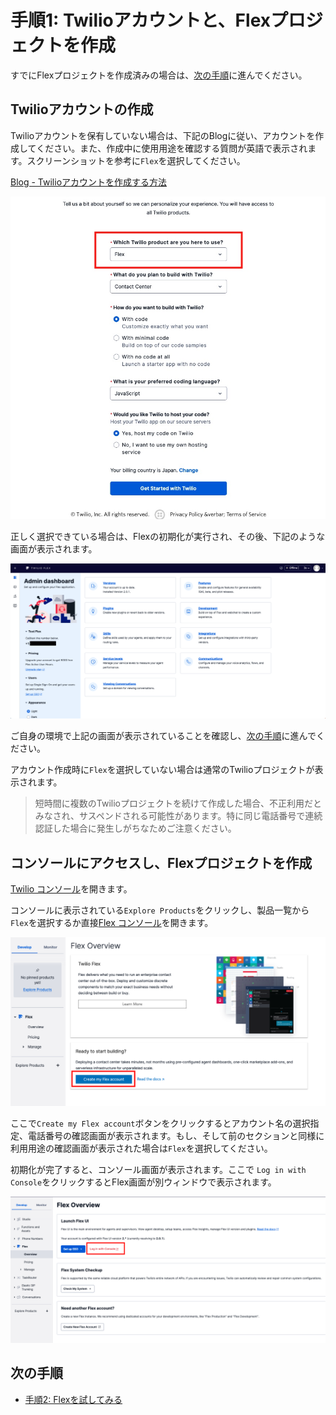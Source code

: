 #  手順1: Twilioアカウントと、Flexプロジェクトを作成

すでにFlexプロジェクトを作成済みの場合は、[次の手順](02-Play-with-Flex.md)に進んでください。

## Twilioアカウントの作成

Twilioアカウントを保有していない場合は、下記のBlogに従い、アカウントを作成してください。また、作成中に使用用途を確認する質問が英語で表示されます。スクリーンショットを参考に`Flex`を選択してください。

[Blog - Twilioアカウントを作成する方法](https://www.twilio.com/blog/how-to-create-twilio-account-jp)

![Flex Account](../assets/01-Create-Flex.jpg)

正しく選択できている場合は、Flexの初期化が実行され、その後、下記のような画面が表示されます。

![Flex init](../assets/01-flex-initialization.png)

ご自身の環境で上記の画面が表示されていることを確認し、[次の手順](02-Play-with-Flex.md)に進んでください。


アカウント作成時に`Flex`を選択していない場合は通常のTwilioプロジェクトが表示されます。

> 短時間に複数のTwilioプロジェクトを続けて作成した場合、不正利用だとみなされ、サスペンドされる可能性があります。特に同じ電話番号で連続認証した場合に発生しがちなためご注意ください。

## コンソールにアクセスし、Flexプロジェクトを作成
[Twilio コンソール](https://www.twilio.com/console)を開きます。

コンソールに表示されている`Explore Products`をクリックし、製品一覧から`Flex`を選択するか直接[Flex コンソール](https://www.twilio.com/console/flex/overview)を開きます。

![console - Flex](../assets/01-console-flex-2022.png)

ここで`Create my Flex account`ボタンをクリックするとアカウント名の選択指定、電話番号の確認画面が表示されます。もし、そして前のセクションと同様に利用用途の確認画面が表示された場合は`Flex`を選択してください。

初期化が完了すると、コンソール画面が表示されます。ここで `Log in with Console`をクリックするとFlex画面が別ウィンドウで表示されます。

![Launch Flex from Console](../assets/01-launch-flex-console.png)

## 次の手順

- [手順2: Flexを試してみる](02-Play-with-Flex.md)